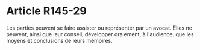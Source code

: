 # Article R145-29

Les parties peuvent se faire assister ou représenter par un avocat. Elles ne peuvent, ainsi que leur conseil, développer oralement, à l'audience, que les moyens et conclusions de leurs mémoires.
